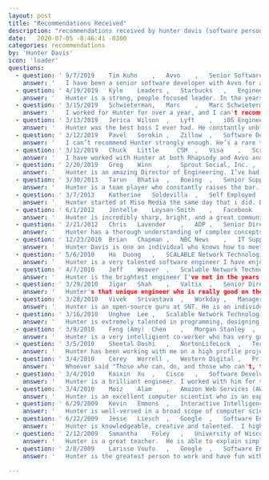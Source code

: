 ```yaml
---
layout: post
title: "Recommendations Received"
description: "recommendations received by hunter davis (software person)"
date:   2020-07-05 -8:46:41 -0300
categories: recommendations
by: 'Hunter Davis'
icon: 'loader'
questions:
  - question: '	9/7/2019	Tim	Kuhn	, 	Avvo	, 	Senior Software Engineer	'
    answer: '	I have been a senior software developer with Avvo for approximately two years. When I began working with Avvo, Hunter was the acting Director of Engineering. He was the Hiring Manager when I interviewed; I was immediately impressed with him both as a technical leader and as a sincere, caring person.   Hunter was a uniting leader at Avvo. He encouraged all of us to find our place within the R&D teams, encouraging and enabling us to be our best. Hunter lead by mentoring and encouraging mentorship within the teams he was responsible for. Those of us who worked with him learned from him, enjoyed our time with him and became better technologists as well as better individuals.   I have worked with numerous leaders during my eighteen years in technology, few have made such a positive difference in my life as Hunter. I look forward to the day when I have the opportunity to work with him again. He is a magnetic and personable leader; he would be a magnificent addition to any to any organization’s Senior Management team.  	'
  - question: '	4/19/2019	Kyle	Leaders	, 	Starbucks	, 	Engineering Manager	'
    answer: '	Hunter is a strong, people focused leader. In the years I worked with him, I saw him grow brand new engineers into solid, confident developers while building his organization as a whole. Hunter is also passionate about creating high performing Agile organizations. He was constantly encouraging his teams to improve their agile practice while he worked to on pragmatic ways to resolve organizational rough edges. His focus on personal growth and team engagement has really served him well at Avvo, and I would recommend him at any engineering organization.	'
  - question: '	3/15/2019	Schwieterman,	Marc	, 	Marc Schwieterman Software, LLC	, 	Owner	'
    answer: '	I worked for Hunter for over a year, and I can't recommend him strongly enough. He is one of the rare people who is both technically deep and also excels at navigating interpersonal and political situations. Hunter really cares about his people, and he does a great job of balancing the needs of those that report to him with accomplishing broader company objectives. I saw him play a significant role in growing teams' agile skills and introducing the company at large to new ways of thinking about product development, all while making time for one on ones and his team. I have been fortunate to work for several great managers over the years, and Hunter is amongst them, while also possessing a unique ability to really lead and inspire.	'
  - question: '	3/13/2019	Jerica	Wilson	, 	Lyft	, 	iOS Engineer	'
    answer: '	Hunter was the best boss I ever had. He constantly unblocked me when I ran into roadblocks getting my work done, kept in touch with me, and knew how to stay out of my way as well so I could get my work done. On top of all this, he seemed to really care about my well being and individually, my future career. I hope someday I have another manager like that or even better, get to work for him again. I think it goes without saying that I'd recommend him to any company seeking a professional leader in technology.	'
  - question: '	3/12/2019	Pavel	Sorokin	, 	Zillow	, 	Software Development Manager	'
    answer: '	I can’t recommend Hunter strongly enough. He’s a rare technical leader that combines a strong technical background with an ability to lead, inspire, and grow teams and individuals. I have seen him work with with many, many folks, from interns to engineering managers, to set them up for success. At Avvo, he has nurtured and promoted two cohorts of successful engineering managers. Hunter has a way to align the company’s business goals with the individuals’ professional aspirations, ensuring a very high level of alignment and motivation, and as a result, a high retention rate in his teams. I’d say that most if not all people who have worked with Hunter would say they’ve learned a lot from him. Above all, Hunter is a very caring and ethical person, a true servant leader. For me, it was an absolute honor to work with him and learn from him. 	'
  - question: '	3/12/2019	Chuck	Little     CSM	, 	Visa	, 	Scrum Master	'
    answer: '	I have worked with Hunter at both Rhapsody and Avvo and I can say that his absolute super power is that he listens.  He listened at Avvo when no one else in management was and initiated profound change that can be felt in the company culture to this day.  If you need help in establishing a healthier culture of mentoring and diverse inclusiveness Hunter is the leader for you.  He also happens to be the best Android developer I have ever worked with so there's that!	'
  - question: '	2/20/2019	Greg	Winn	, 	Sprout Social, Inc.	, 	Customer Development Account Executive	'
    answer: '	Hunter is an amazing Director of Engineering. I’ve had the pleasure of working with Hunter on multiple projects over the last year, even though we are not in the same department. He always has a smile and is willing to give any assistance, no matter how busy he may be. He was instrumental in developing myself and countless others both professionally and personally. I highly recommend Hunter for any company looking to raise the bar of their technical team. His skills and professionalism make him an asset that any company would be lucky to have.	'
  - question: '	3/30/2013	Tarun	Bhatia	, 	Boeing	, 	Senior Supply Chain Manager	'
    answer: '	Hunter is a team player who constantly raises the bar. He is always there to answer your questions or offer suggestions with a smile regardless of how busy he might be. His efforts in delivering a great product are equally appreciated. In a hyper competitive environment, he brings the entrepreneurial skills most companies like to see in their employees. He will be a great asset to any team.	'
  - question: '	3/7/2013	Katherine	Soldevilla	, 	Self Employed	, 	Freelance Illustrator and Visual Development Artist	'
    answer: '	Hunter started at Miso Media the same day that i did. During my time there, his dedication, professional attitude, and ability to manage his time well never wavered. Despite his already impressive work experience, he is open to learn new things. He is definitely a team player and easy to work and get along with.	'
  - question: '	6/1/2012	Jontelle	Leyson-Smith	, 	Facebook	, 	Diversity Program Manager	'
    answer: '	Hunter is incredibly sharp, bright, and a great communicator to boot. He instantly meshed well with his group and our organization as a whole. Hunter's technical talents and creativity are well above average, and that combined with his easy-going personality make him an ideal coworker. Hooray for Hunter!	'
  - question: '	2/21/2012	Chris	Lavender	, 	ADP	, 	Senior Director, Application Development	'
    answer: '	Hunter has a thorough understanding of complex concepts, but simultaneously can translate those concepts into plain speech.  He's been an extremely helpful colleague despite the fact that we've worked on separate development teams.  These points combined with an easy to work with and open minded personality makes Hunter an asset to any organization.	'
  - question: '	12/23/2010	Brian	Chapman	, 	NBC News	, 	IT Support Analyst, Client Services	'
    answer: '	Hunter Davis is one an individual who knows how to meet deadlines and work with his team to get whatever needs to be completed done. He's one of the most task dedicated and detail oriented people that I've ever met.	'
  - question: '	5/6/2010	Ha	Duong	, 	SCALABLE Network Technologies	, 	Principal Software Engineer	'
    answer: '	Hunter is a very talented software engineer I have enjoyed to work with. I have always turned to him if I have questions about programming and OS systems. He is a nice person that can be easy to fit to senior engineering position in IT company.	'
  - question: '	4/7/2010	Jeff	Weaver	, 	Scalable Network Technologies	, 	Vice President of Engineering	'
    answer: '	Hunter is the brightest engineer I've met in the years since I worked in Silicon Valley.  He is a natural engineer -- a rare quality -- quick to pick up complex concepts and able to implement them easily.  A pleasure to work with.	'
  - question: '	3/29/2010	Jigar	Shah	, 	Valtix	, 	Senior Director of Product Management	'
    answer: '	Hunter's that unique engineer who is really good on the technical side and also can work well with the business/management side. He has become the go-to guy for solving some of our most vexing technical issues.	'
  - question: '	3/28/2010	Vivek	Srivastava	, 	Workday	, 	Manager Product Management	'
    answer: '	Hunter is an open-source guru at SNT. He is an individual contributor across all SNT products and is a true engineer when it comes to solving problems. I recommend Hunter for his exceptional problem-solving skills and his knack for open-source projects. He is also a very good team player with excellent communication capabilities.	'
  - question: '	3/16/2010	Unghee	Lee	, 	Scalable Network Technologies Inc	, 	Chief Software Engineer	'
    answer: '	Hunter is extremely talented in programming, designing, and communications.  His potential at works includes, but not limited to, responsibility, timely manners, and most of all team play.  He is entitled to be recommended as an excellent coworker as well as a reliable consultant.	'
  - question: '	3/9/2010	Feng (Amy)	Chen	, 	Morgan Stanley	, 	VP Analytics Developer	'
    answer: '	Hunter is a very intelligient co-worker who has very good knowledge in computer science field but also has the ability to organize and lead group. He played very important role in kernel team in scalable networks. With his easy-going personality, he is welcomed by everyone in the company. I would highly recommend him for any positions in the field of computer programing field.	'
  - question: '	3/5/2010	Sheetal	Doshi	, 	NortonLifeLock	, 	Technical Director	'
    answer: '	Hunter has been working with me on a high profile project, and it's been great having him on the team. He has the ability to grasp complex concepts very quickly and rapidly come up with working prototypes of these ideas. An excellent team player, he is a good leader in the making.	'
  - question: '	3/4/2010	Corey	Worrell	, 	Western Digital	, 	Principal Engineer (Web Development/Data Analytics)	'
    answer: '	Whoever said "Those who can, do, and those who can't, teach" never met Hunter.  Hunter is both a very skilled and talented computer scientist, as well as a great mentor.  Every time I've ever come to Hunter with a question or problem, he never hesitated to help me out no matter how busy he was (and he was very frequently busy, because I was hardly the only person at Scalable Network Technologies who recognized his competence).  I don't think I could possibly recommend anyone more strongly than I recommend Hunter, and I have no doubt that he could do any job in the computer science industry without missing a step.	'
  - question: '	3/4/2010	Kaixin	Xu	, 	Cisco	, 	Software Development Manager	'
    answer: '	Hunter is a brilliant engineer. I worked with him for several projects. He was a problem solver and always have excellent ideas. For most of the projects, he was able to finish with much shorter time than expected. He also has solid knowledge in both Linux and Windows systems. He is easy to collaborate with. I enjoyed working with him.	'
  - question: '	3/4/2010	Moiz	Alam	, 	Amazon Web Services (AWS)	, 	Solutions Architect	'
    answer: '	Hunter is an excellent computer scientist who is an expert in a wide variety of areas, including HPC, system architecture, and algorithmic development. Furthermore, he is a great mentor to me at my current company, and is actively involved in idea creation and improving the company's bottom line. He is passionate in all of his endeavors, as evidenced by his website, and his work has been showcased on websites such as hack-a-day and endgadget. I recommend him for any high-power computer science work in general.	'
  - question: '	6/29/2009	Kevin	Emmons	, 	Interactive Intelligence	, 	Software Engineer	'
    answer: '	Hunter is well-versed in a broad scope of computer science tasks and was a pleasure to work alongside.	'
  - question: '	6/22/2009	Jesse	Liesch	, 	Google	, 	Software Engineer	'
    answer: '	Hunter is knowledgeable, creative and talented.  I highly recommend him for any task.	'
  - question: '	2/12/2009	Samantha	Foley	, 	University of Wisconsin-La Crosse	, 	Assistant Professor	'
    answer: '	Hunter is a great teacher.  He is able to explain simple and complex concepts to students at various levels with ease.  He commands authority in the classroom while remaining open and relaxed with the students.  I could always rely on him to do his parts of the teaching, and support and respect me when I taught.	'
  - question: '	2/8/2009	Larisse	Voufo	, 	Google	, 	Software Engineer	'
    answer: '	Hunter is the greatest person to work and have fun with. If you ever need a friend in down times, he is the one to call -- both professionally or socially. I remember going through a depressing period once, and he took me on a bike ride! It was the coolest thing ever, an I'll never forget that day!	'
    
---
```

